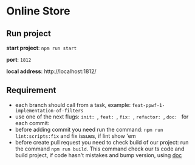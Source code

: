 # Online Store

## Run project
**start project**: ``npm run start``

**port**: ``1812``

**local address**: http://localhost:1812/

## Requirement
* each branch should call from a task, example: ``feat-ppwf-1-implementation-of-filters``
* use one of the next flugs: ``init: ``, ``feat: ``, ``fix: ``, ``refactor: ``, ``doc: `` for each commit: 
* before adding commit you need run the command: ``npm run lint:scripts:fix`` and fix issues, if lint show 'em
* before create pull request you need to check build of our project: run the command ``npm run build``. This command check our ts code and build project, if code hasn't mistakes and bump version, using [doc](https://semver.org/)

